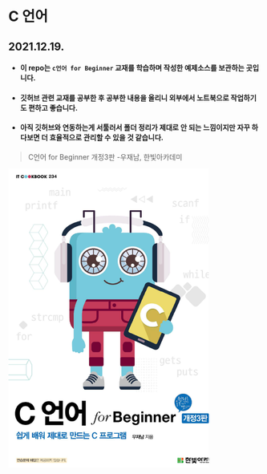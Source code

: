 # C 언어

## 2021.12.19.

- #### 이 repo는  `c언어 for Beginner` 교재를 학습하며 작성한 예제소스를 보관하는 곳입니다.

- #### 깃허브 관련 교재를 공부한 후 공부한 내용을 올리니 외부에서 노트북으로 작업하기도 편하고 좋습니다.

- #### 아직 깃허브와 연동하는게 서툴러서 폴더 정리가 제대로 안 되는 느낌이지만 자꾸 하다보면 더 효율적으로 관리할 수 있을 것 같습니다.


> C언어 for Beginner 개정3판 -우재남, 한빛아카데미
<img src ="c_for_beginner.png" width="400" height="auto">





